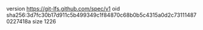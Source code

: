 version https://git-lfs.github.com/spec/v1
oid sha256:3d7fc30b17d911c5b499349c1f84870c68b0b5c4315a0d2c731114870227418a
size 1226
